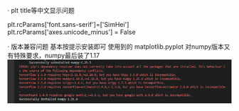 · plt title等中文显示问题

plt.rcParams['font.sans-serif']=['SimHei']
plt.rcParams['axes.unicode_minus'] = False


· 版本兼容问题 基本按提示安装即可
使用到的 matplotlib.pyplot 对numpy版本又有特殊要求，numpy最后装了1.17
![image]( https://github.com/piccaSun/tensorflow-2.3/blob/main/keras's%20LeNet%20for%20MNIST./tf%E7%89%88%E6%9C%AC%E5%85%BC%E5%AE%B9%E9%97%AE%E9%A2%98.png)
